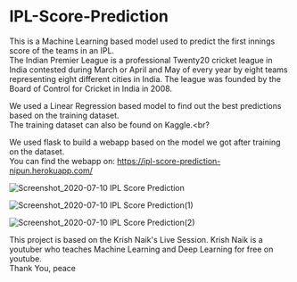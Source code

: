 # IPL-Score-Prediction

This is a Machine Learning based model used to predict the first innings score of the teams in an IPL.<br>
The Indian Premier League is a professional Twenty20 cricket league in India contested during March or April and May of every year by eight teams representing eight different cities in India. The league was founded by the Board of Control for Cricket in India in 2008.<br>

We used a Linear Regression based model to find out the best predictions based on the training dataset. <br>
The training dataset can also be found on Kaggle.<br?

We used flask to build a webapp based on the model we got after training on the dataset.<br>
You can find the webapp on: https://ipl-score-prediction-nipun.herokuapp.com/<br>

![Screenshot_2020-07-10 IPL Score Prediction](https://user-images.githubusercontent.com/46936479/87152344-269e0680-c2d3-11ea-8f47-947416c0ecb0.png)<br>

![Screenshot_2020-07-10 IPL Score Prediction(1)](https://user-images.githubusercontent.com/46936479/87152546-8c8a8e00-c2d3-11ea-807f-ea8ca10b879b.png)<br>

![Screenshot_2020-07-10 IPL Score Prediction(2)](https://user-images.githubusercontent.com/46936479/87152629-afb53d80-c2d3-11ea-8751-95ce3eb367cc.png)<br>

This project is based on the Krish Naik's Live Session. Krish Naik is a youtuber who teaches Machine Learning and Deep Learning for free on youtube. <br> 
Thank You, peace
